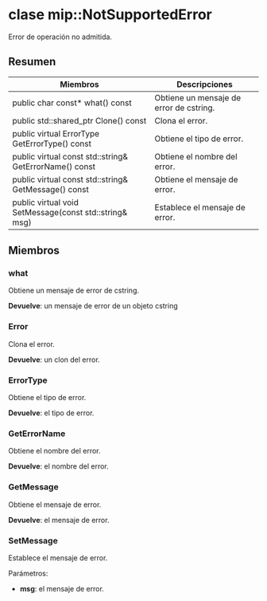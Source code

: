 # <a name="class-mipnotsupportederror"></a>clase mip::NotSupportedError 
Error de operación no admitida.
  
## <a name="summary"></a>Resumen
 Miembros                        | Descripciones                                
--------------------------------|---------------------------------------------
 public char const* what() const  |  Obtiene un mensaje de error de cstring.
public std::shared_ptr<Error> Clone() const  |  Clona el error.
 public virtual ErrorType GetErrorType() const  |  Obtiene el tipo de error.
 public virtual const std::string& GetErrorName() const  |  Obtiene el nombre del error.
 public virtual const std::string& GetMessage() const  |  Obtiene el mensaje de error.
 public virtual void SetMessage(const std::string& msg)  |  Establece el mensaje de error.
  
## <a name="members"></a>Miembros
  
### <a name="what"></a>what
Obtiene un mensaje de error de cstring.

  
**Devuelve**: un mensaje de error de un objeto cstring
  
### <a name="error"></a>Error
Clona el error.

  
**Devuelve**: un clon del error.
  
### <a name="errortype"></a>ErrorType
Obtiene el tipo de error.

  
**Devuelve**: el tipo de error.
  
### <a name="geterrorname"></a>GetErrorName
Obtiene el nombre del error.

  
**Devuelve**: el nombre del error.
  
### <a name="getmessage"></a>GetMessage
Obtiene el mensaje de error.

  
**Devuelve**: el mensaje de error.
  
### <a name="setmessage"></a>SetMessage
Establece el mensaje de error.

Parámetros:  
* **msg**: el mensaje de error.

